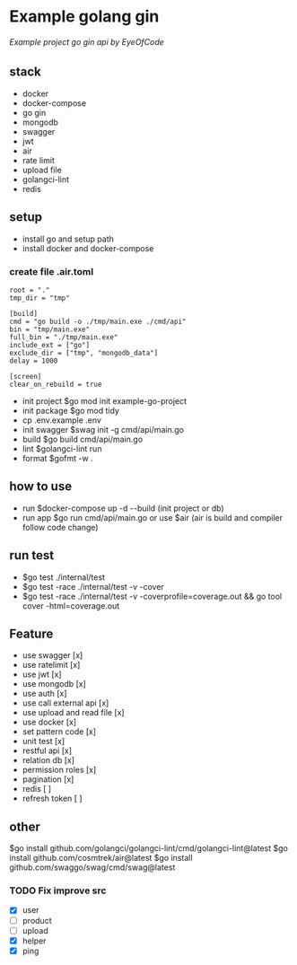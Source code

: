 # Example golang gin

###### Example project go gin api by EyeOfCode

## stack

- docker
- docker-compose
- go gin
- mongodb
- swagger
- jwt
- air
- rate limit
- upload file
- golangci-lint
- redis

## setup

- install go and setup path
- install docker and docker-compose

### create file .air.toml

```
root = "."
tmp_dir = "tmp"

[build]
cmd = "go build -o ./tmp/main.exe ./cmd/api"
bin = "tmp/main.exe"
full_bin = "./tmp/main.exe"
include_ext = ["go"]
exclude_dir = ["tmp", "mongodb_data"]
delay = 1000

[screen]
clear_on_rebuild = true
```

- init project $go mod init example-go-project
- init package $go mod tidy
- cp .env.example .env
- init swagger $swag init -g cmd/api/main.go
- build $go build cmd/api/main.go
- lint $golangci-lint run
- format $gofmt -w .

## how to use

- run $docker-compose up -d --build (init project or db)
- run app $go run cmd/api/main.go or use $air (air is build and compiler follow code change)

## run test

- $go test ./internal/test
- $go test -race ./internal/test -v -cover
- $go test -race ./internal/test -v -coverprofile=coverage.out && go tool cover -html=coverage.out

## Feature

- use swagger [x]
- use ratelimit [x]
- use jwt [x]
- use mongodb [x]
- use auth [x]
- use call external api [x]
- use upload and read file [x]
- use docker [x]
- set pattern code [x]
- unit test [x]
- restful api [x]
- relation db [x]
- permission roles [x]
- pagination [x]
- redis [ ]
- refresh token [ ]

## other

$go install github.com/golangci/golangci-lint/cmd/golangci-lint@latest
$go install github.com/cosmtrek/air@latest
$go install github.com/swaggo/swag/cmd/swag@latest

### TODO Fix improve src

- [x] user
- [ ] product
- [ ] upload
- [x] helper
- [x] ping
